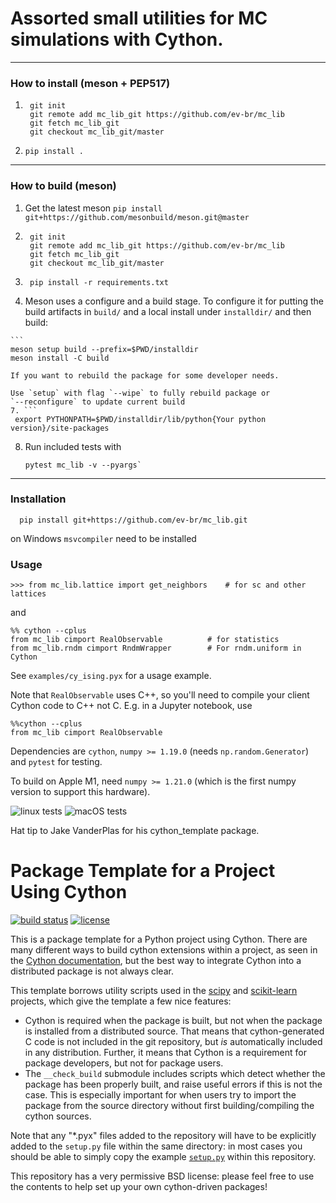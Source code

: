 # Assorted small utilities for MC simulations with Cython.

----------

### How to install (meson + PEP517)

1. ```
    git init
    git remote add mc_lib_git https://github.com/ev-br/mc_lib
    git fetch mc_lib_git
    git checkout mc_lib_git/master
    ```
2. ```pip install .```

----------
### How to build (meson)
1. Get the latest meson
    ```pip install git+https://github.com/mesonbuild/meson.git@master```
2. ```
    git init
    git remote add mc_lib_git https://github.com/ev-br/mc_lib
    git fetch mc_lib_git
    git checkout mc_lib_git/master
   ```
3. ```
    pip install -r requirements.txt
   ```
   
4.    Meson uses a configure and a build stage.
   To configure it for putting the build artifacts in `build/` 
   and a local install under `installdir/` and then build:

    ```
    meson setup build --prefix=$PWD/installdir
    meson install -C build
   ``` 
   If you want to rebuild the package for some developer needs.

   Use `setup` with flag `--wipe` to fully rebuild package or
   `--reconfigure` to update current build
7. ```
    export PYTHONPATH=$PWD/installdir/lib/python{Your python version}/site-packages
   ```
8. Run included tests with
    ```
    pytest mc_lib -v --pyargs`
   ```
----



### Installation

```
  pip install git+https://github.com/ev-br/mc_lib.git
```

on Windows `msvcompiler` need to be installed 
  
### Usage 

```
>>> from mc_lib.lattice import get_neighbors    # for sc and other lattices
```

and

```
%% cython --cplus
from mc_lib cimport RealObservable          # for statistics
from mc_lib.rndm cimport RndmWrapper        # For rndm.uniform in Cython
```

See `examples/cy_ising.pyx` for a usage example.


Note that `RealObservable` uses C++, so you'll need to compile your
client Cython code to C++ not C. E.g. in a Jupyter notebook, use
```
%%cython --cplus
from mc_lib cimport RealObservable
```

Dependencies are `cython`, `numpy >= 1.19.0` (needs `np.random.Generator`)
and `pytest` for testing.

To build on Apple M1, need `numpy >= 1.21.0` (which is the first numpy version
to support this hardware).

![linux tests](https://github.com/ev-br/mc_lib/actions/workflows/python-package.yml/badge.svg)
![macOS tests](https://github.com/ev-br/mc_lib/actions/workflows/macos.yml/badge.svg)


Hat tip to Jake VanderPlas for his cython_template package. 


# Package Template for a Project Using Cython

[![build status](http://img.shields.io/travis/jakevdp/cython_template/master.svg?style=flat)](https://travis-ci.org/jakevdp/cython_template)
[![license](http://img.shields.io/badge/license-BSD-blue.svg?style=flat)](https://github.com/jakevdp/cython_template/blob/master/LICENSE)

This is a package template for a Python project using Cython. There are many
different ways to build cython extensions within a project, as seen in the
[Cython documentation](http://docs.cython.org/src/quickstart/build.html), but
the best way to integrate Cython into a distributed package is not always clear.

This template borrows utility scripts used in the [scipy](http://scipy.org)
and [scikit-learn](http://scikit-learn.org) projects, which give the template
a few nice features:

- Cython is required when the package is built, but not when the package is
  installed from a distributed source. That means that cython-generated C
  code is not included in the git repository, but *is* automatically included
  in any distribution. Further, it means that Cython is a requirement for
  package developers, but not for package users.
- The ``__check_build`` submodule includes scripts which detect whether the
  package has been properly built, and raise useful errors if this is not the
  case. This is especially important for when users try to import the package
  from the source directory without first building/compiling the cython
  sources.

Note that any "*.pyx" files added to the repository will have to be explicitly
added to the ``setup.py`` file within the same directory: in most cases you
should be able to simply copy the example [``setup.py``](https://github.com/jakevdp/cython_template/blob/master/cython_template/setup.py) within this repository.

This repository has a very permissive BSD license: please feel free to
use the contents to help set up your own cython-driven packages!
